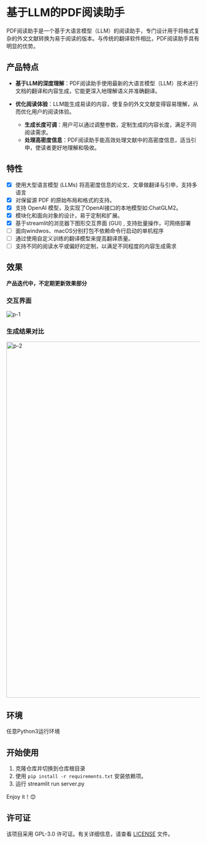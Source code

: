 # 基于LLM的PDF阅读助手

PDF阅读助手是一个基于大语言模型（LLM）的阅读助手，专门设计用于将格式复杂的外文文献转换为易于阅读的版本。与传统的翻译软件相比，PDF阅读助手具有明显的优势。

## 产品特点

- **基于LLM的深度理解**：PDF阅读助手使用最新的大语言模型（LLM）技术进行文档的翻译和内容生成，它能更深入地理解语义并准确翻译。

- **优化阅读体验**：LLM能生成易读的内容，使复杂的外文文献变得容易理解，从而优化用户的阅读体验。
    - **生成长度可调**：用户可以通过调整参数，定制生成的内容长度，满足不同阅读需求。
    - **处理高密度信息**：PDF阅读助手能高效处理文献中的高密度信息，适当引申，使读者更好地理解和吸收。
## 特性

- [X] 使用大型语言模型 (LLMs) 将高密度信息的论文、文章做翻译与引申，支持多语言
- [X] 对保留源 PDF 的原始布局和格式的支持。
- [X] 支持 OpenAI 模型，及实现了OpenAI接口的本地模型如:ChatGLM2。
- [X] 模块化和面向对象的设计，易于定制和扩展。
- [x] 基于streamlit的浏览器下图形交互界面 (GUI) , 支持批量操作，可网络部署
- [ ] 面向windwos、macOS分别打包不依赖命令行启动的单机程序
- [ ] 通过使用自定义训练的翻译模型来提高翻译质量。
- [ ] 支持不同的阅读水平或偏好的定制，以满足不同程度的内容生成需求

## 效果
**产品迭代中，不定期更新效果部分**

### 交互界面
![p-1](https://github.com/SUSTYuxiao/PdfTranslator/assets/25291804/08a2e6c5-ad27-44b8-a2d3-cc023ae26626)

### 生成结果对比
<img width="929" alt="p-2" src="https://github.com/SUSTYuxiao/PdfTranslator/assets/25291804/a31ba05a-48a2-4e1b-968d-975de8713839">

## 环境
任意Python3运行环境

## 开始使用
1. 克隆仓库并切换到仓库根目录
2. 使用 `pip install -r requirements.txt` 安装依赖项。
3. 运行 streamlit run server.py

Enjoy it！😊

## 许可证

该项目采用 GPL-3.0 许可证。有关详细信息，请查看 [LICENSE](LICENSE) 文件。
